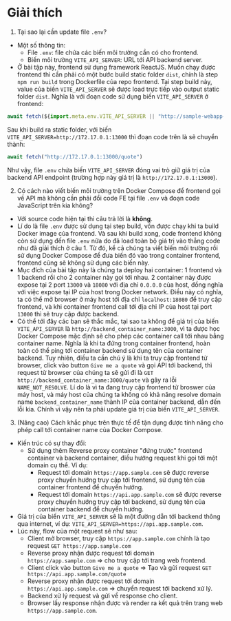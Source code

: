 # Giải thích

1. Tại sao lại cần update file `.env`?
- Một số thông tin:
  - File `.env`: file chứa các biến môi trường cần có cho frontend.
  - Biến môi trường `VITE_API_SERVER`: URL tới API backend server.
- Ở bài tập này, frontend sử dụng framework ReactJS. Muốn chạy được frontend thì cần phải có một bước build static folder `dist`, chính là step `npm run build` trong Dockerfile của repo frontend. Tại step build này, value của biến `VITE_API_SERVER` sẽ được load trực tiếp vào output static folder `dist`. Nghĩa là với đoạn code sử dụng biến `VITE_API_SERVER` ở frontend:
```javascript
await fetch(${import.meta.env.VITE_API_SERVER || "http://sample-webapp-nodejs:3000"}/quote);
```
Sau khi build ra static folder, với biến `VITE_API_SERVER=http://172.17.0.1:13000` thì đoạn code trên là sẽ chuyển thành:
```javascript
await fetch("http://172.17.0.1:13000/quote")
```
Như vậy, file `.env` chứa biến `VITE_API_SERVER` đóng vai trò giữ giá trị của backend API endpoint (trường hợp này giá trị là `http://172.17.0.1:13000`).

2. Có cách nào viết biến môi trường trên Docker Compose để frontend gọi về API mà không cần phải đổi code FE tại file `.env` và đoạn code JavaScript trên kia không?
- Với source code hiện tại thì câu trả lời là **không**.
- Lí do là file `.env` được sử dụng tại step build, vốn được chạy khi ta build Docker image của frontend. Và sau khi build xong, code frontend không còn sử dụng đến file `.env` nữa do đã load toàn bộ giá trị vào thẳng code như đã giải thích ở câu 1. Từ đó, kể cả chúng ta viết biến môi trường rồi sử dụng Docker Compose để đưa biến đó vào trong container frontend, frontend cũng sẽ không sử dụng các biến này.
- Mục đích của bài tập này là chúng ta deploy hai container: 1 frontend và 1 backend rồi cho 2 container này gọi tới nhau. 2 container này được expose tại 2 port `13000` và `18080` với địa chỉ `0.0.0.0` của host, đồng nghĩa với việc expose tại IP của host trong Docker network. Điều này có nghĩa, ta có thể mở browser ở máy host tới địa chỉ `localhost:18080` để truy cập frontend, và khi container frontend call tới địa chỉ IP của host tại port `13000` thì sẽ truy cập được backend.
- Có thể tới đây các bạn sẽ thắc mắc, tại sao ta không để giá trị của biến `VITE_API_SERVER` là `http://backend_container_name:3000`, vì ta được học Docker Compose mặc định sẽ cho phép các container call tới nhau bằng container name. Nghĩa là khi ta đứng trong container frontend, hoàn toàn có thể ping tới container backend sử dụng tên của container backend. Tuy nhiên, điều ta cần chú ý là khi ta truy cập frontend từ browser, click vào button `Give me a quote` và gọi API tới backend, thì request từ browser của chúng ta sẽ gửi đi là `GET http://backend_container_name:3000/quote` và gây ra lỗi `NAME_NOT_RESOLVE`. Lí do là vì ta đang truy cập frontend từ broswer của máy host, và máy host của chúng ta không có khả năng resolve domain name `backend_container_name` thành IP của container backend, dẫn đến lỗi kia. Chính vì vậy nên ta phải update giá trị của biến `VITE_API_SERVER`.

3. (Nâng cao) Cách khắc phục trên thực tế để tận dụng được tính năng cho phép call tới container name của Docker Compose. 
- Kiến trúc có sự thay đổi:
  - Sử dụng thêm Reverse proxy container "đứng trước" frontend container và backend container, điều hướng request khi gọi tới một domain cụ thể. Ví dụ:
    - Request tới domain `https://app.sample.com` sẽ được reverse proxy chuyển hướng truy cập tới frontend, sử dụng tên của container frontend để chuyển hướng.
    - Request tới domain `https://api.app.sample.com` sẽ được reverse proxy chuyển hướng truy cập tới backend, sử dụng tên của container backend để chuyển hướng.
- Giá trị của biến `VITE_API_SERVER` sẽ là một đường dẫn tới backend thông qua internet, ví dụ: `VITE_API_SERVER=https://api.app.sample.com`.
- Lúc này, flow của một request sẽ như sau:
  - Client mở browser, truy cập `https://app.sample.com` chính là tạo request `GET https://app.sample.com`
  - Reverse proxy nhận được request tới domain `https://app.sample.com` => cho truy cập tới trang web frontend.
  - Client click vào button `Give me a quote` => Tạo và gửi request `GET https://api.app.sample.com/quote`
  - Reverse proxy nhận được request tới domain `https://api.app.sample.com` => chuyển request tới backend xử lý.
  - Backend xử lý request và gửi về response cho client.
  - Browser lấy response nhận được và render ra kết quả trên trang web `https://app.sample.com`.